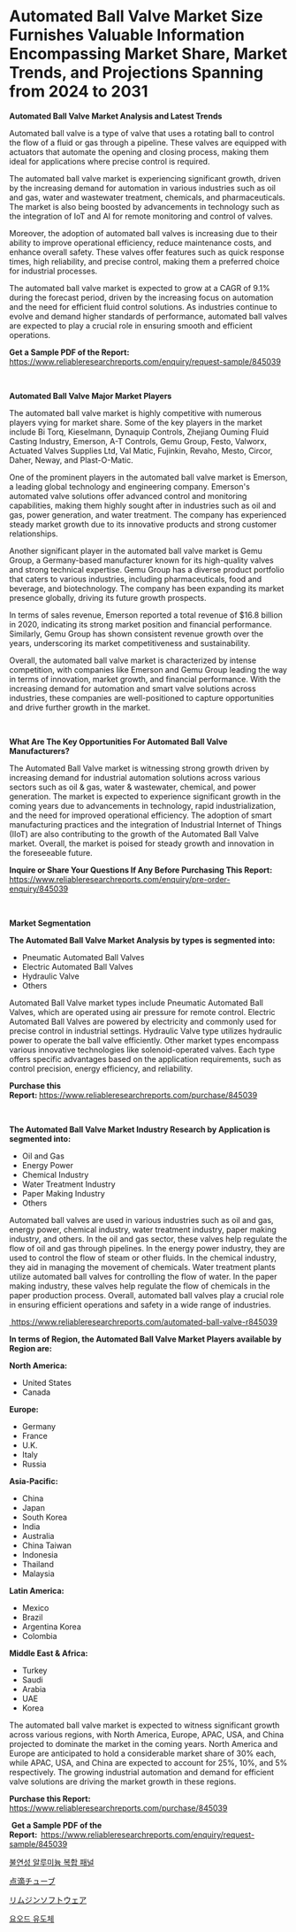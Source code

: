 <p><h1>Automated Ball Valve Market Size Furnishes Valuable Information Encompassing Market Share, Market Trends, and Projections Spanning from 2024 to 2031</h1></p><p><strong>Automated Ball Valve Market Analysis and Latest Trends</strong></p>
<p><p>Automated ball valve is a type of valve that uses a rotating ball to control the flow of a fluid or gas through a pipeline. These valves are equipped with actuators that automate the opening and closing process, making them ideal for applications where precise control is required.</p><p>The automated ball valve market is experiencing significant growth, driven by the increasing demand for automation in various industries such as oil and gas, water and wastewater treatment, chemicals, and pharmaceuticals. The market is also being boosted by advancements in technology such as the integration of IoT and AI for remote monitoring and control of valves.</p><p>Moreover, the adoption of automated ball valves is increasing due to their ability to improve operational efficiency, reduce maintenance costs, and enhance overall safety. These valves offer features such as quick response times, high reliability, and precise control, making them a preferred choice for industrial processes.</p><p>The automated ball valve market is expected to grow at a CAGR of 9.1% during the forecast period, driven by the increasing focus on automation and the need for efficient fluid control solutions. As industries continue to evolve and demand higher standards of performance, automated ball valves are expected to play a crucial role in ensuring smooth and efficient operations.</p></p>
<p><strong>Get a Sample PDF of the Report:&nbsp;</strong> <a href="https://www.reliableresearchreports.com/enquiry/request-sample/845039">https://www.reliableresearchreports.com/enquiry/request-sample/845039</a></p>
<p>&nbsp;</p>
<p><strong>Automated Ball Valve Major Market Players</strong></p>
<p><p>The automated ball valve market is highly competitive with numerous players vying for market share. Some of the key players in the market include Bi Torq, Kieselmann, Dynaquip Controls, Zhejiang Ouming Fluid Casting Industry, Emerson, A-T Controls, Gemu Group, Festo, Valworx, Actuated Valves Supplies Ltd, Val Matic, Fujinkin, Revaho, Mesto, Circor, Daher, Neway, and Plast-O-Matic.</p><p>One of the prominent players in the automated ball valve market is Emerson, a leading global technology and engineering company. Emerson's automated valve solutions offer advanced control and monitoring capabilities, making them highly sought after in industries such as oil and gas, power generation, and water treatment. The company has experienced steady market growth due to its innovative products and strong customer relationships.</p><p>Another significant player in the automated ball valve market is Gemu Group, a Germany-based manufacturer known for its high-quality valves and strong technical expertise. Gemu Group has a diverse product portfolio that caters to various industries, including pharmaceuticals, food and beverage, and biotechnology. The company has been expanding its market presence globally, driving its future growth prospects.</p><p>In terms of sales revenue, Emerson reported a total revenue of $16.8 billion in 2020, indicating its strong market position and financial performance. Similarly, Gemu Group has shown consistent revenue growth over the years, underscoring its market competitiveness and sustainability.</p><p>Overall, the automated ball valve market is characterized by intense competition, with companies like Emerson and Gemu Group leading the way in terms of innovation, market growth, and financial performance. With the increasing demand for automation and smart valve solutions across industries, these companies are well-positioned to capture opportunities and drive further growth in the market.</p></p>
<p>&nbsp;</p>
<p><strong>What Are The Key Opportunities For Automated Ball Valve Manufacturers?</strong></p>
<p><p>The Automated Ball Valve market is witnessing strong growth driven by increasing demand for industrial automation solutions across various sectors such as oil & gas, water & wastewater, chemical, and power generation. The market is expected to experience significant growth in the coming years due to advancements in technology, rapid industrialization, and the need for improved operational efficiency. The adoption of smart manufacturing practices and the integration of Industrial Internet of Things (IIoT) are also contributing to the growth of the Automated Ball Valve market. Overall, the market is poised for steady growth and innovation in the foreseeable future.</p></p>
<p><strong>Inquire or Share Your Questions If Any Before Purchasing This Report:</strong> <a href="https://www.reliableresearchreports.com/enquiry/pre-order-enquiry/845039">https://www.reliableresearchreports.com/enquiry/pre-order-enquiry/845039</a></p>
<p>&nbsp;</p>
<p><strong>Market Segmentation</strong></p>
<p><strong>The Automated Ball Valve Market Analysis by types is segmented into:</strong></p>
<p><ul><li>Pneumatic Automated Ball Valves</li><li>Electric Automated Ball Valves</li><li>Hydraulic Valve</li><li>Others</li></ul></p>
<p><p>Automated Ball Valve market types include Pneumatic Automated Ball Valves, which are operated using air pressure for remote control. Electric Automated Ball Valves are powered by electricity and commonly used for precise control in industrial settings. Hydraulic Valve type utilizes hydraulic power to operate the ball valve efficiently. Other market types encompass various innovative technologies like solenoid-operated valves. Each type offers specific advantages based on the application requirements, such as control precision, energy efficiency, and reliability.</p></p>
<p><strong>Purchase this Report:&nbsp;</strong><a href="https://www.reliableresearchreports.com/purchase/845039">https://www.reliableresearchreports.com/purchase/845039</a></p>
<p>&nbsp;</p>
<p><strong>The Automated Ball Valve Market Industry Research by Application is segmented into:</strong></p>
<p><ul><li>Oil and Gas</li><li>Energy Power</li><li>Chemical Industry</li><li>Water Treatment Industry</li><li>Paper Making Industry</li><li>Others</li></ul></p>
<p><p>Automated ball valves are used in various industries such as oil and gas, energy power, chemical industry, water treatment industry, paper making industry, and others. In the oil and gas sector, these valves help regulate the flow of oil and gas through pipelines. In the energy power industry, they are used to control the flow of steam or other fluids. In the chemical industry, they aid in managing the movement of chemicals. Water treatment plants utilize automated ball valves for controlling the flow of water. In the paper making industry, these valves help regulate the flow of chemicals in the paper production process. Overall, automated ball valves play a crucial role in ensuring efficient operations and safety in a wide range of industries.</p></p>
<p><a href="https://www.reliableresearchreports.com/automated-ball-valve-r845039">&nbsp;https://www.reliableresearchreports.com/automated-ball-valve-r845039</a></p>
<p><strong>In terms of Region, the Automated Ball Valve Market Players available by Region are:</strong></p>
<p>
    <p> <strong> North America: </strong>
        <ul>
            <li>United States</li>
            <li>Canada</li>
        </ul>
        </p> 
    <p> <strong> Europe: </strong>
        <ul>
            <li>Germany</li>
            <li>France</li>
            <li>U.K.</li>
            <li>Italy</li>
            <li>Russia</li>
        </ul>
        </p> 
    <p> <strong> Asia-Pacific: </strong>
        <ul>
            <li>China</li>
            <li>Japan</li>
            <li>South Korea</li>
            <li>India</li>
            <li>Australia</li>
            <li>China Taiwan</li>
            <li>Indonesia</li>
            <li>Thailand</li>
            <li>Malaysia</li>
        </ul>
        </p> 
    <p> <strong> Latin America: </strong>
        <ul>
            <li>Mexico</li>
            <li>Brazil</li>
            <li>Argentina Korea</li>
            <li>Colombia</li>
        </ul>
        </p> 
    <p> <strong> Middle East & Africa: </strong>
        <ul>
            <li>Turkey</li>
            <li>Saudi</li>
            <li>Arabia</li>
            <li>UAE</li>
            <li>Korea</li>
        </ul>
    </p>
    </p>
<p><p>The automated ball valve market is expected to witness significant growth across various regions, with North America, Europe, APAC, USA, and China projected to dominate the market in the coming years. North America and Europe are anticipated to hold a considerable market share of 30% each, while APAC, USA, and China are expected to account for 25%, 10%, and 5% respectively. The growing industrial automation and demand for efficient valve solutions are driving the market growth in these regions.</p></p>
<p><strong>Purchase this Report: </strong><a href="https://www.reliableresearchreports.com/purchase/845039">https://www.reliableresearchreports.com/purchase/845039</a></p>
<p>&nbsp;<strong>Get a Sample PDF of the Report:&nbsp;&nbsp;</strong><a href="https://www.reliableresearchreports.com/enquiry/request-sample/845039">https://www.reliableresearchreports.com/enquiry/request-sample/845039</a></p>
<p><strong></strong></p>
<p><p><a href="https://medium.com/@jenniferstanley2022/%EB%B9%84%EC%97%B0%EC%86%8C-%EC%95%8C%EB%A3%A8%EB%AF%B8%EB%8A%84-%EB%B3%B5%ED%95%A9-%ED%8C%A8%EB%84%90-%EC%8B%9C%EC%9E%A5-%EC%8B%9C%EC%9E%A5-cagr-%EC%8B%9C%EC%9E%A5-%EB%8F%99%ED%96%A5-%EB%B0%8F-%EC%84%B1%EC%9E%A5-%EC%A0%84%EB%9E%B5%EC%97%90-%EB%8C%80%ED%95%9C-%ED%86%B5%EC%B0%B0%EB%A0%A5-796eaf8b34bc">불연성 알루미늄 복합 패널</a></p><p><a href="https://medium.com/@bertramveum2023/iv%E3%83%81%E3%83%A5%E3%83%BC%E3%83%96%E5%B8%82%E5%A0%B4-%E5%B8%82%E5%A0%B4%E3%82%B7%E3%82%A7%E3%82%A2-%E5%B8%82%E5%A0%B4%E5%8B%95%E5%90%91-%E5%B0%86%E6%9D%A5%E3%81%AE%E6%88%90%E9%95%B7%E3%82%92%E6%8E%A2%E3%82%8B-f82a77b0c71e">点滴チューブ</a></p><p><a href="https://medium.com/@samirmayert28/%E3%83%AA%E3%83%A2%E3%83%BC%E3%82%BD%E3%83%95%E3%83%88%E3%82%A6%E3%82%A7%E3%82%A2%E5%B8%82%E5%A0%B4%E3%83%AC%E3%83%9D%E3%83%BC%E3%83%88%E3%81%AF-%E3%81%93%E3%81%AE%E5%B8%82%E5%A0%B4%E3%81%AE%E6%9C%80%E6%96%B0%E3%81%AE%E3%83%88%E3%83%AC%E3%83%B3%E3%83%89%E3%81%A8%E6%88%90%E9%95%B7%E6%A9%9F%E4%BC%9A%E3%82%92%E6%98%8E%E3%82%89%E3%81%8B%E3%81%AB%E3%81%97%E3%81%A6%E3%81%84%E3%81%BE%E3%81%99-539572216618">リムジンソフトウェア</a></p><p><a href="https://medium.com/@justonblock/%EC%95%84%EC%9D%B4%EC%98%A4%EB%94%98-%EC%9C%A0%EB%8F%84%EC%B2%B4-%EC%8B%9C%EC%9E%A5-%EA%B2%BD%EC%9F%81-%EB%B6%84%EC%84%9D-%EC%8B%9C%EC%9E%A5-%EB%8F%99%ED%96%A5-%EB%B0%8F-2031%EB%85%84%EA%B9%8C%EC%A7%80%EC%9D%98-%EC%98%88%EC%B8%A1-4567a4236741">요오드 유도체</a></p></p>
